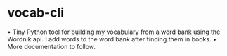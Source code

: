 # vocab-cli
• Tiny Python tool for building my vocabulary from a word bank using the Wordnik api. I add words to the word bank after finding them in books.
• More documentation to follow.
